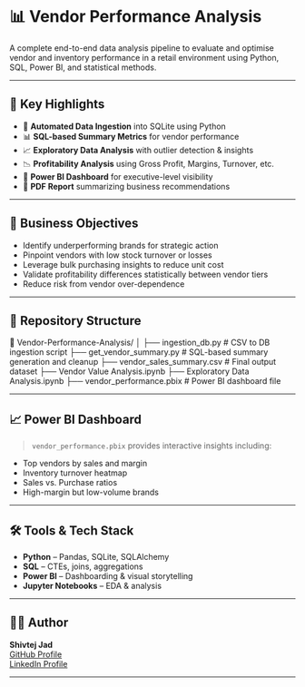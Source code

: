 # 📊 Vendor Performance Analysis

A complete end-to-end data analysis pipeline to evaluate and optimise vendor and inventory performance in a retail environment using Python, SQL, Power BI, and statistical methods.

---

## 🚀 Key Highlights

- 🔄 **Automated Data Ingestion** into SQLite using Python
- 📊 **SQL-based Summary Metrics** for vendor performance
- 📈 **Exploratory Data Analysis** with outlier detection & insights
- 📉 **Profitability Analysis** using Gross Profit, Margins, Turnover, etc.
- 📑 **Power BI Dashboard** for executive-level visibility
- 📄 **PDF Report** summarizing business recommendations

---

## 🧾 Business Objectives

- Identify underperforming brands for strategic action
- Pinpoint vendors with low stock turnover or losses
- Leverage bulk purchasing insights to reduce unit cost
- Validate profitability differences statistically between vendor tiers
- Reduce risk from vendor over-dependence

---

## 📁 Repository Structure

📂 Vendor-Performance-Analysis/
│
├── ingestion_db.py # CSV to DB ingestion script
├── get_vendor_summary.py # SQL-based summary generation and cleanup
├── vendor_sales_summary.csv # Final output dataset
├── Vendor Value Analysis.ipynb
├── Exploratory Data Analysis.ipynb
├── vendor_performance.pbix # Power BI dashboard file

---

## 📈 Power BI Dashboard

> `vendor_performance.pbix` provides interactive insights including:
- Top vendors by sales and margin
- Inventory turnover heatmap
- Sales vs. Purchase ratios
- High-margin but low-volume brands

---

## 🛠️ Tools & Tech Stack

- **Python** – Pandas, SQLite, SQLAlchemy
- **SQL** – CTEs, joins, aggregations
- **Power BI** – Dashboarding & visual storytelling
- **Jupyter Notebooks** – EDA & analysis

---

## 👨‍💼 Author

**Shivtej Jad**  
[GitHub Profile](https://github.com/Shivtej24044)  
[LinkedIn Profile](https://www.linkedin.com/in/shivtej2404/)

---
